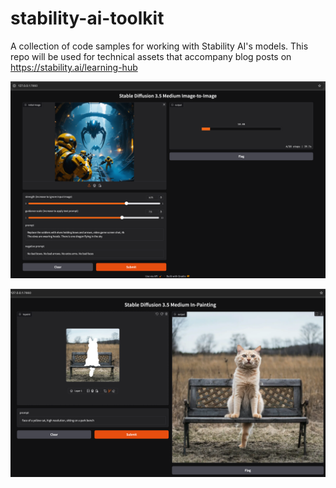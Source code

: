 # stability-ai-toolkit
A collection of code samples for working with Stability AI's models. This repo will be used for technical assets that accompany blog posts on https://stability.ai/learning-hub

![Image-to-Image](./images/screenshot_image_to_image.png)

![Inpainting](./images/screenshot_inpainting.png)
